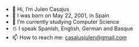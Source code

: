 - 👋 Hi, I’m Julen Casajus
- 👀 I was born on May 22, 2001, in Spain
- 🌱 I’m currently studying Computer Science
- ☃️ I speak Spanish, English, German and Basque
- 📫 How to reach me: casajusjulen@gmail.com
